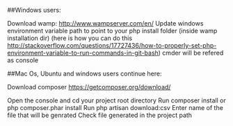 ##Windows users:

Download wamp: http://www.wampserver.com/en/
Update windows environment variable path to point to your php install folder (inside wamp installation dir) (here is how you can do this http://stackoverflow.com/questions/17727436/how-to-properly-set-php-environment-variable-to-run-commands-in-git-bash)
cmder will be refered as console

##Mac Os, Ubuntu and windows users continue here:

Download composer https://getcomposer.org/download/

Open the console and cd your project root directory
Run composer install or php composer.phar install
Run php artisan download:csv
Enter name  of the  file that will   be genrated
Check file generated in the project path



